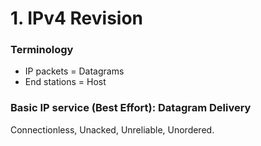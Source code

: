 # 1. IPv4 Revision

### Terminology
- IP packets = Datagrams
- End stations = Host

### Basic IP service (Best Effort): Datagram Delivery
Connectionless, Unacked, Unreliable, Unordered.

